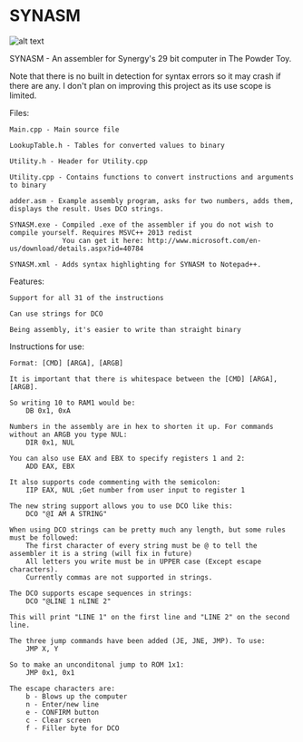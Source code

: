 # SYNASM
![alt text](https://i.imgur.com/0X192sZ.png)

SYNASM - An assembler for Synergy's 29 bit computer in The Powder Toy.

Note that there is no built in detection for syntax errors so it may crash if there are any. I don't plan on improving this project as its use scope is limited.

Files:

    Main.cpp - Main source file

    LookupTable.h - Tables for converted values to binary

    Utility.h - Header for Utility.cpp

    Utility.cpp - Contains functions to convert instructions and arguments to binary

    adder.asm - Example assembly program, asks for two numbers, adds them, displays the result. Uses DCO strings.

    SYNASM.exe - Compiled .exe of the assembler if you do not wish to compile yourself. Requires MSVC++ 2013 redist
                 You can get it here: http://www.microsoft.com/en-us/download/details.aspx?id=40784

    SYNASM.xml - Adds syntax highlighting for SYNASM to Notepad++.

Features:

    Support for all 31 of the instructions

    Can use strings for DCO

    Being assembly, it's easier to write than straight binary

Instructions for use:

    Format: [CMD] [ARGA], [ARGB]

    It is important that there is whitespace between the [CMD] [ARGA], [ARGB].

    So writing 10 to RAM1 would be:
        DB 0x1, 0xA

    Numbers in the assembly are in hex to shorten it up. For commands without an ARGB you type NUL:
        DIR 0x1, NUL

    You can also use EAX and EBX to specify registers 1 and 2:
        ADD EAX, EBX

    It also supports code commenting with the semicolon:
        IIP EAX, NUL ;Get number from user input to register 1

    The new string support allows you to use DCO like this:
        DCO "@I AM A STRING"

    When using DCO strings can be pretty much any length, but some rules must be followed:
        The first character of every string must be @ to tell the assembler it is a string (will fix in future)
        All letters you write must be in UPPER case (Except escape characters).
        Currently commas are not supported in strings.

    The DCO supports escape sequences in strings:
        DCO "@LINE 1 nLINE 2"

    This will print "LINE 1" on the first line and "LINE 2" on the second line.

    The three jump commands have been added (JE, JNE, JMP). To use:
        JMP X, Y

    So to make an unconditonal jump to ROM 1x1:
        JMP 0x1, 0x1

    The escape characters are:
        b - Blows up the computer
        n - Enter/new line
        e - CONFIRM button
        c - Clear screen
        f - Filler byte for DCO